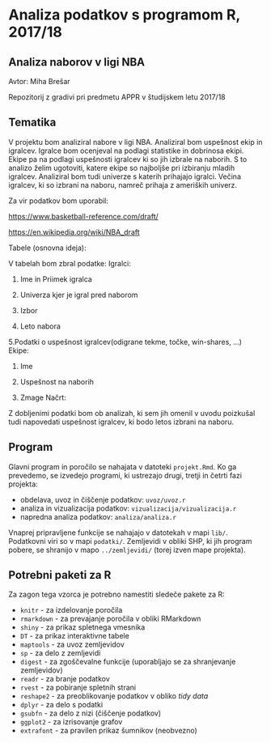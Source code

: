 # Analiza podatkov s programom R, 2017/18

## Analiza naborov v ligi NBA
Avtor: Miha Brešar

Repozitorij z gradivi pri predmetu APPR v študijskem letu 2017/18

## Tematika

V projektu bom analiziral nabore v ligi NBA. Analiziral bom uspešnost ekip in igralcev. Igralce bom ocenjeval na podlagi statistike in dobrinosa ekipi. Ekipe pa na podlagi uspešnosti igralcev ki so jih izbrale na naborih. S to analizo želim ugotoviti, katere ekipe so najboljše pri izbiranju mladih igralcev. Analiziral bom tudi univerze s katerih prihajajo igralci. Večina igralcev, ki so izbrani na naboru, namreč prihaja z ameriških univerz. 

Za vir podatkov bom uporabil:

https://www.basketball-reference.com/draft/ 

https://en.wikipedia.org/wiki/NBA_draft 

Tabele (osnovna ideja):

V tabelah bom zbral podatke:
 Igralci:
  1. Ime in Priimek igralca

  2. Univerza kjer je igral pred naborom

  3. Izbor

  4. Leto nabora  

  5.Podatki o uspešnost igralcev(odigrane tekme, točke, win-shares, ...)
Ekipe:
 1. Ime
 
 2. Uspešnost na naborih
 
 3. Zmage
Načrt:

Z dobljenimi podatki bom ob analizah, ki sem jih omenil v uvodu poizkušal tudi napovedati uspešnost igralcev, ki bodo letos izbrani na naboru.

## Program

Glavni program in poročilo se nahajata v datoteki `projekt.Rmd`. Ko ga prevedemo,
se izvedejo programi, ki ustrezajo drugi, tretji in četrti fazi projekta:

* obdelava, uvoz in čiščenje podatkov: `uvoz/uvoz.r`
* analiza in vizualizacija podatkov: `vizualizacija/vizualizacija.r`
* napredna analiza podatkov: `analiza/analiza.r`

Vnaprej pripravljene funkcije se nahajajo v datotekah v mapi `lib/`. Podatkovni
viri so v mapi `podatki/`. Zemljevidi v obliki SHP, ki jih program pobere, se
shranijo v mapo `../zemljevidi/` (torej izven mape projekta).

## Potrebni paketi za R

Za zagon tega vzorca je potrebno namestiti sledeče pakete za R:

* `knitr` - za izdelovanje poročila
* `rmarkdown` - za prevajanje poročila v obliki RMarkdown
* `shiny` - za prikaz spletnega vmesnika
* `DT` - za prikaz interaktivne tabele
* `maptools` - za uvoz zemljevidov
* `sp` - za delo z zemljevidi
* `digest` - za zgoščevalne funkcije (uporabljajo se za shranjevanje zemljevidov)
* `readr` - za branje podatkov
* `rvest` - za pobiranje spletnih strani
* `reshape2` - za preoblikovanje podatkov v obliko *tidy data*
* `dplyr` - za delo s podatki
* `gsubfn` - za delo z nizi (čiščenje podatkov)
* `ggplot2` - za izrisovanje grafov
* `extrafont` - za pravilen prikaz šumnikov (neobvezno)
